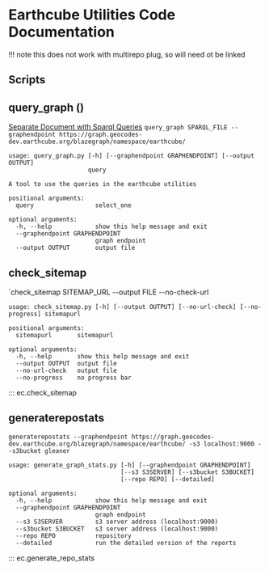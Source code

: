 # Earthcube Utilities Code Documentation

!!! note
this does not work with multirepo plug, so will need ot be linked 



## **Scripts**

## **query_graph** ()
[Separate Document with Sparql Queries](./earthcube_utilities_graph_query_sparql.md )
`query_graph SPARQL_FILE --graphendpoint https://graph.geocodes-dev.earthcube.org/blazegraph/namespace/earthcube/ `

```
usage: query_graph.py [-h] [--graphendpoint GRAPHENDPOINT] [--output OUTPUT]
                      query

A tool to use the queries in the earthcube utilities

positional arguments:
  query                 select_one

optional arguments:
  -h, --help            show this help message and exit
  --graphendpoint GRAPHENDPOINT
                        graph endpoint
  --output OUTPUT       output file
```

## **check_sitemap**
`check_sitemap SITEMAP_URL --output FILE --no-check-url 

```
usage: check_sitemap.py [-h] [--output OUTPUT] [--no-url-check] [--no-progress] sitemapurl

positional arguments:
  sitemapurl       sitemapurl

optional arguments:
  -h, --help       show this help message and exit
  --output OUTPUT  output file
  --no-url-check   output file
  --no-progress    no progress bar
```

::: ec.check_sitemap


##  **generaterepostats**
`generaterepostats --graphendpoint https://graph.geocodes-dev.earthcube.org/blazegraph/namespace/earthcube/ -s3 localhost:9000 --s3bucket gleaner`

```
usage: generate_graph_stats.py [-h] [--graphendpoint GRAPHENDPOINT]
                               [--s3 S3SERVER] [--s3bucket S3BUCKET]
                               [--repo REPO] [--detailed]

optional arguments:
  -h, --help            show this help message and exit
  --graphendpoint GRAPHENDPOINT
                        graph endpoint
  --s3 S3SERVER         s3 server address (localhost:9000)
  --s3bucket S3BUCKET   s3 server address (localhost:9000)
  --repo REPO           repository
  --detailed            run the detailed version of the reports
```

::: ec.generate_repo_stats


